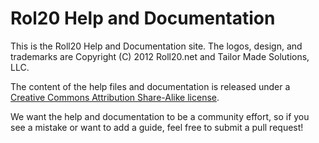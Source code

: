 Rol20 Help and Documentation
============================

This is the Roll20 Help and Documentation site. The logos, design, and trademarks are Copyright (C) 2012 Roll20.net and Tailor Made Solutions, LLC. 

The content of the help files and documentation is released under a [Creative Commons Attribution Share-Alike license](http://creativecommons.org/licenses/by-sa/3.0/). 

We want the help and documentation to be a community effort, so if you see a mistake or want to add a guide, feel free to submit a pull request!
